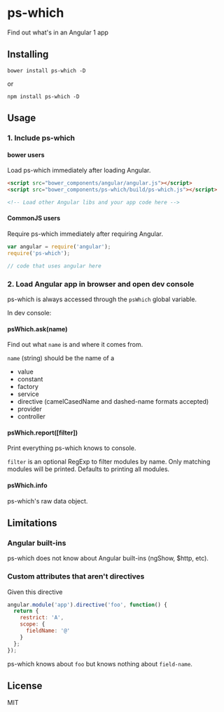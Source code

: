 # ps-which

Find out what's in an Angular 1 app

## Installing

`bower install ps-which -D`

or

`npm install ps-which -D`

## Usage

### 1. Include ps-which

#### bower users

Load ps-which immediately after loading Angular.

```html
<script src="bower_components/angular/angular.js"></script>
<script src="bower_components/ps-which/build/ps-which.js"></script>

<!-- Load other Angular libs and your app code here -->
```

#### CommonJS users

Require ps-which immediately after requiring Angular.

```js
var angular = require('angular');
require('ps-which');

// code that uses angular here
```

### 2. Load Angular app in browser and open dev console

ps-which is always accessed through the `psWhich` global variable.

In dev console:

#### psWhich.ask(name)

Find out what `name` is and where it comes from.

`name` (string) should be the name of a

- value
- constant
- factory
- service
- directive (camelCasedName and dashed-name formats accepted)
- provider
- controller

#### psWhich.report([filter])

Print everything ps-which knows to console.

`filter` is an optional RegExp to filter modules by name. Only matching modules will be printed. Defaults to printing all modules.

#### psWhich.info

ps-which's raw data object.

## Limitations

### Angular built-ins

ps-which does not know about Angular built-ins (ngShow, $http, etc).

### Custom attributes that aren't directives

Given this directive

```js
angular.module('app').directive('foo', function() {
  return {
    restrict: 'A',
    scope: {
      fieldName: '@'
    }
  };
});
```

ps-which knows about `foo` but knows nothing about `field-name`.

## License

MIT